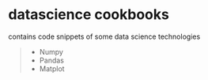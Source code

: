 # datascience cookbooks

contains code snippets of some data science technologies
> - Numpy
> - Pandas
> - Matplot
